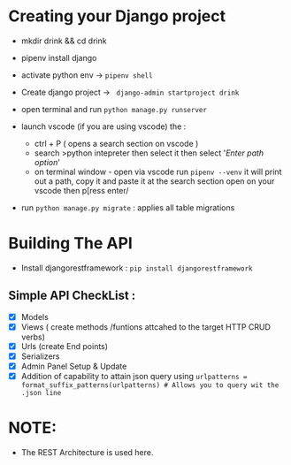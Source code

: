 # Creating your Django project
 - mkdir drink && cd drink
 - pipenv install django
 - activate python env -> `pipenv shell`
 - Create django project -> ` django-admin startproject drink`
 - open terminal and run `python manage.py runserver`
 - launch vscode (if you are using vscode) the  :
    *  ctrl + P ( opens a search section on vscode )
    *  search >python intepreter then select it then select '*Enter path option*'
    * on terminal window - open via vscode run `pipenv --venv` it will print out a path, copy it and paste it at the search section open on your vscode then p[ress enter/

- run `python manage.py migrate` : applies all table migrations


# Building The API 
- Install djangorestframework  : `pip install djangorestframework`

## Simple API CheckList : 
  - [x] Models
  - [x] Views ( create methods /funtions attcahed to the target HTTP CRUD verbs)
  - [x] Urls (create End points)
  - [x] Serializers
  - [x] Admin Panel Setup & Update   
  - [x] Addition of capability to attain json query using `urlpatterns = format_suffix_patterns(urlpatterns) # Allows you to query wit the .json line
`

# NOTE: 
 - The REST Architecture is used here.  
